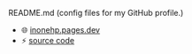  README.md (config files for my GitHub profile.)
 
* 🌐 [inonehp.pages.dev](https://inonehp.pages.dev/)
* ⚡ [source code](https://github.com/inonehp/inonehp.github.io)

<!--
**inonehp/inonehp** is a ✨ _special_ ✨ repository because its `README.md` (this file) appears on your GitHub profile.

Here are some ideas to get you started:

- 🔭 I’m currently working on ...
- 🌱 I’m currently learning ...
- 👯 I’m looking to collaborate on ...
- 🤔 I’m looking for help with ...
- 💬 Ask me about ...
- 📫 How to reach me: ...
- 😄 Pronouns: ...
- ⚡ Fun fact: ...
-->


